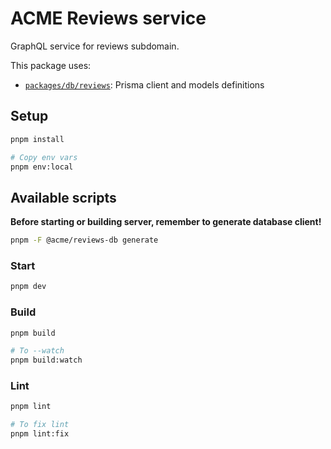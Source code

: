 # ACME Reviews service

GraphQL service for reviews subdomain.

This package uses:

- [`packages/db/reviews`](../../packages/db/reviews): Prisma client and models definitions

## Setup

```bash
pnpm install

# Copy env vars
pnpm env:local
```

## Available scripts

**Before starting or building server, remember to generate database client!**

```bash
pnpm -F @acme/reviews-db generate
```

### Start

```bash
pnpm dev
```

### Build

```bash
pnpm build

# To --watch
pnpm build:watch
```

### Lint

```bash
pnpm lint

# To fix lint
pnpm lint:fix
```
